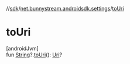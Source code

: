 //[sdk](../../index.md)/[net.bunnystream.androidsdk.settings](index.md)/[toUri](to-uri.md)

# toUri

[androidJvm]\
fun [String](https://kotlinlang.org/api/latest/jvm/stdlib/kotlin/-string/index.html)?.[toUri](to-uri.md)(): [Uri](https://developer.android.com/reference/kotlin/android/net/Uri.html)?
